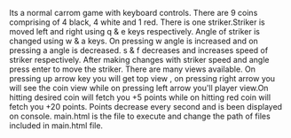Its a normal carrom game with keyboard controls. There are 9 coins comprising of 4 black, 4 white and 1 red. There is one striker.Striker is moved left and right using q & e keys respectively. Angle of striker is changed using w & a keys. On pressing w angle is increased and on pressing a angle is decreased. s & f decreases and increases speed of striker respectively. After making changes with striker speed and angle press enter to move the striker. 
There are many views available. On pressing up arrow key you will get top view , on pressing right arrow you will see the coin view while on pressing left arrow you'll player view.On hitting desired coin will fetch you +5 points while on hitting red coin will fetch you +20 points. Points decrease every second and is been displayed on console. 
main.html is the file to execute and change the path of files included in main.html file.
